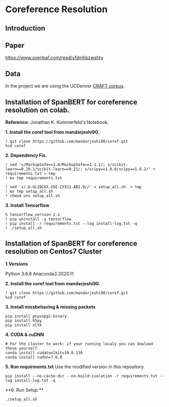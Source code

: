# Coreference Resolution

## Introduction

## Paper
https://www.overleaf.com/read/xfdmhbzwshty


## Data
In the project we are using the UCDenver [CRAFT corpus](https://github.com/UCDenver-ccp/craft-shared-tasks).


## Installation of SpanBERT for coreference resolution on colab.

**Reference:** Jonathan K. Kummerfeld's Notebook. 

**1. Install the coref tool from mandarjoshi90.**
```
! git clone https://github.com/mandarjoshi90/coref.git
%cd coref
```

**2. Dependency Fix.**
```
! sed 's/MarkupSafe==1.0/MarkupSafe==1.1.1/; s/scikit-learn==0.19.1/scikit-learn==0.21/; s/scipy==1.0.0/scipy==1.6.2/' < requirements.txt > tmp
! mv tmp requirements.txt

! sed 's/.D.GLIBCXX.USE.CXX11.ABI.0//' < setup_all.sh  > tmp
! mv tmp setup_all.sh 
! chmod u+x setup_all.sh 
```

**3. Install Tensorflow**
```
% tensorflow_version 2.x
! pip uninstall -y tensorflow
! pip install -r requirements.txt --log install-log.txt -q
! ./setup_all.sh
```


## Installation of SpanBERT for coreference resolution on Centos7 Cluster 

**1.Versions**

Python 3.6.8
Anaconda3 2020.11

**2. Install the coref tool from mandarjoshi90.**
```
! git clone https://github.com/mandarjoshi90/coref.git
%cd coref
```

**3. Install missbehaving & missing packets**
```
pip install psycopg2-binary
pip install h5py
pip install nltk
```

**4. CUDA & cuDNN**
```
# For the cluster to work: if your running localy you can dowload these yourself.
conda install cudatoolkit=10.0.130
conda install cudnn=7.6.0
```

**5. Run requirments.txt**
Use the modified version in this repository.

```
pip install --no-cache-dir --no-build-isolation -r requirements.txt --log install-log.txt -q
```

**6. Run Setup **
```
./setup_all.sh
```
